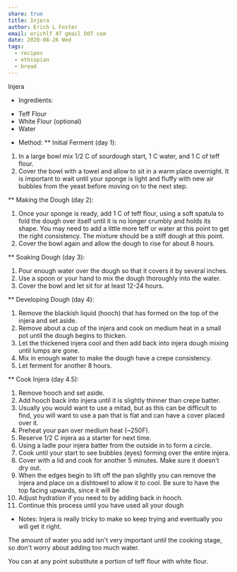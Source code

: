```yaml
---
share: true
title: Injera
author: Erich L Foster
email: erichlf AT gmail DOT com
date: 2020-08-26 Wed
tags:
  - recipes
  - ethiopian
  - bread
---
```

Injera
* Ingredients:
- Teff Flour
- White Flour (optional)
- Water

* Method:
** Initial Ferment (day 1):
1. In a large bowl mix 1/2 C of sourdough start, 1 C water, and 1 C of teff flour.
2. Cover the bowl with a towel and allow to sit in a warm place overnight. It is
   important to wait until your sponge is light and fluffy with new air bubbles from
   the yeast before moving on to the next step.

** Making the Dough (day 2):
1. Once your sponge is ready, add 1 C of teff flour, using a soft spatula to fold the
   dough over itself until it is no longer crumbly and holds its shape. You may need to
   add a little more teff or water at this point to get the right consistency. The mixture
   should be a stiff dough at this point.
2. Cover the bowl again and allow the dough to rise for about 8 hours.

** Soaking Dough (day 3):
1. Pour enough water over the dough so that it covers it by several inches.
2. Use a spoon or your hand to mix the dough thoroughly into the water.
3. Cover the bowl and let sit for at least 12-24 hours.

** Developing Dough (day 4):
1. Remove the blackish liquid (hooch) that has formed on the top of the injera and set aside.
2. Remove about a cup of the injera and cook on medium heat in a small pot until the
   dough begins to thicken.
3. Let the thickened injera cool and then add back into injera dough mixing until lumps are gone.
4. Mix in enough water to make the dough have a crepe consistency.
5. Let ferment for another 8 hours.

** Cook Injera (day 4.5):
1. Remove hooch and set aside.
2. Add hooch back into injera until it is slightly thinner than crepe batter.
3. Usually you would want to use a mitad, but as this can be difficult to find, you will want
   to use a pan that is flat and can have a cover placed over it.
4. Preheat your pan over medium heat (~250F).
5. Reserve 1/2 C injera as a starter for next time.
6. Using a ladle pour injera batter from the outside in to form a circle.
7. Cook until your start to see bubbles (eyes) forming over the entire injera.
8. Cover with a lid and cook for another 5 minutes. Make sure it doesn't dry out.
9. When the edges begin to lift off the pan slightly you can remove the injera and place on
   a dishtowel to allow it to cool. Be sure to have the top facing upwards, since it will be
10. Adjust hydration if you need to by adding back in hooch.
11. Continue this process until you have used all your dough

* Notes:
Injera is really tricky to make so keep trying and eventually you will get it right.

The amount of water you add isn't very important until the cooking stage, so don't worry about
adding too much water.

You can at any point substitute a portion of teff flour with white flour.
